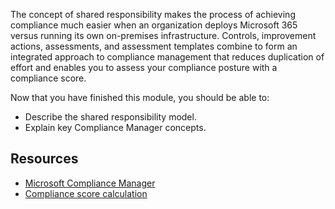 The concept of shared responsibility makes the process of achieving compliance much easier when an organization deploys Microsoft 365 versus running its own on-premises infrastructure. Controls, improvement actions, assessments, and assessment templates combine to form an integrated approach to compliance management that reduces duplication of effort and enables you to assess your compliance posture with a compliance score.

Now that you have finished this module, you should be able to:
  
- Describe the shared responsibility model.
- Explain key Compliance Manager concepts.

## Resources

- [Microsoft Compliance Manager](/microsoft-365/compliance/compliance-manager-overview?azure-portal=true)
- [Compliance score calculation](/microsoft-365/compliance/compliance-score-calculation?azure-portal=true)
